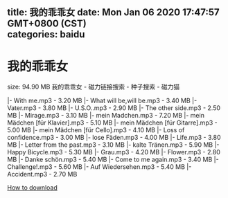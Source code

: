 
title: 我的乖乖女
date: Mon Jan 06 2020 17:47:57 GMT+0800 (CST)    
categories: baidu
---

# 我的乖乖女
size: 94.90 MB
 我的乖乖女 - 磁力链接搜索 - 种子搜索 - 磁力猫
 
|- With me.mp3 - 3.20 MB
|- What will be,will be.mp3 - 3.40 MB
|- Vater.mp3 - 3.80 MB
|- U.S.O..mp3 - 2.90 MB
|- The other side.mp3 - 2.50 MB
|- Mirage.mp3 - 3.10 MB
|- mein Madchen.mp3 - 7.20 MB
|- mein Mädchen [für Klavier].mp3 - 5.10 MB
|- mein Mädchen [für Gitarre].mp3 - 5.00 MB
|- mein Mädchen [für Cello].mp3 - 4.10 MB
|- Loss of confidence.mp3 - 3.00 MB
|- lose Fäden.mp3 - 4.00 MB
|- Life.mp3 - 3.80 MB
|- Letter from the past.mp3 - 3.10 MB
|- kalte Tränen.mp3 - 5.90 MB
|- Happy Bicycle.mp3 - 5.30 MB
|- Grau.mp3 - 4.20 MB
|- Flower.mp3 - 2.80 MB
|- Danke schön.mp3 - 5.40 MB
|- Come to me again.mp3 - 3.40 MB
|- Challenge!.mp3 - 5.60 MB
|- Auf Wiedersehen.mp3 - 5.40 MB
|- Accident.mp3 - 2.70 MB

[How to download](https://bpcam.bemobtrk.com/go/2ceec3aa-1ca2-46d6-b9ff-aaa5c184517c?jno=2402)